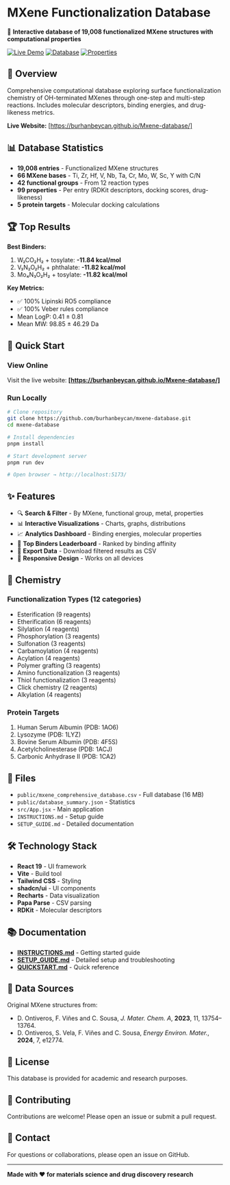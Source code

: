 # MXene Functionalization Database

🧪 **Interactive database of 19,008 functionalized MXene structures with computational properties**

[![Live Demo](https://img.shields.io/badge/Live-Demo-blue)](https://burhanbeycan.github.io/mxene-database/)
[![Database](https://img.shields.io/badge/Entries-19,008-green)](https://github.com/burhanbeycan/mxene-database)
[![Properties](https://img.shields.io/badge/Properties-99-orange)](https://github.com/burhanbeycan/mxene-database)

## 🎯 Overview

Comprehensive computational database exploring surface functionalization chemistry of OH-terminated MXenes through one-step and multi-step reactions. Includes molecular descriptors, binding energies, and drug-likeness metrics.

**Live Website:** [https://burhanbeycan.github.io/Mxene-database/]

## 📊 Database Statistics

- **19,008 entries** - Functionalized MXene structures
- **66 MXene bases** - Ti, Zr, Hf, V, Nb, Ta, Cr, Mo, W, Sc, Y with C/N
- **42 functional groups** - From 12 reaction types
- **99 properties** - Per entry (RDKit descriptors, docking scores, drug-likeness)
- **5 protein targets** - Molecular docking calculations

## 🏆 Top Results

**Best Binders:**
1. W₂CO₂H₂ + tosylate: **-11.84 kcal/mol**
2. V₃N₂O₂H₂ + phthalate: **-11.82 kcal/mol**
3. Mo₄N₃O₂H₂ + tosylate: **-11.82 kcal/mol**

**Key Metrics:**
- ✅ 100% Lipinski RO5 compliance
- ✅ 100% Veber rules compliance
- Mean LogP: 0.41 ± 0.81
- Mean MW: 98.85 ± 46.29 Da

## 🚀 Quick Start

### View Online
Visit the live website: **[https://burhanbeycan.github.io/Mxene-database/]**

### Run Locally

```bash
# Clone repository
git clone https://github.com/burhanbeycan/mxene-database.git
cd mxene-database

# Install dependencies
pnpm install

# Start development server
pnpm run dev

# Open browser → http://localhost:5173/
```

## ✨ Features

- 🔍 **Search & Filter** - By MXene, functional group, metal, properties
- 📊 **Interactive Visualizations** - Charts, graphs, distributions
- 📈 **Analytics Dashboard** - Binding energies, molecular properties
- 🏅 **Top Binders Leaderboard** - Ranked by binding affinity
- 💾 **Export Data** - Download filtered results as CSV
- 📱 **Responsive Design** - Works on all devices

## 🧪 Chemistry

### Functionalization Types (12 categories)
- Esterification (9 reagents)
- Etherification (6 reagents)
- Silylation (4 reagents)
- Phosphorylation (3 reagents)
- Sulfonation (3 reagents)
- Carbamoylation (4 reagents)
- Acylation (4 reagents)
- Polymer grafting (3 reagents)
- Amino functionalization (3 reagents)
- Thiol functionalization (3 reagents)
- Click chemistry (2 reagents)
- Alkylation (4 reagents)

### Protein Targets
1. Human Serum Albumin (PDB: 1AO6)
2. Lysozyme (PDB: 1LYZ)
3. Bovine Serum Albumin (PDB: 4F5S)
4. Acetylcholinesterase (PDB: 1ACJ)
5. Carbonic Anhydrase II (PDB: 1CA2)

## 📁 Files

- `public/mxene_comprehensive_database.csv` - Full database (16 MB)
- `public/database_summary.json` - Statistics
- `src/App.jsx` - Main application
- `INSTRUCTIONS.md` - Setup guide
- `SETUP_GUIDE.md` - Detailed documentation

## 🛠️ Technology Stack

- **React 19** - UI framework
- **Vite** - Build tool
- **Tailwind CSS** - Styling
- **shadcn/ui** - UI components
- **Recharts** - Data visualization
- **Papa Parse** - CSV parsing
- **RDKit** - Molecular descriptors

## 📚 Documentation

- [**INSTRUCTIONS.md**](INSTRUCTIONS.md) - Getting started guide
- [**SETUP_GUIDE.md**](SETUP_GUIDE.md) - Detailed setup and troubleshooting
- [**QUICKSTART.md**](QUICKSTART.md) - Quick reference

## 🔬 Data Sources

Original MXene structures from:
- D. Ontiveros, F. Viñes and C. Sousa, *J. Mater. Chem. A*, **2023**, 11, 13754–13764.
- D. Ontiveros, S. Vela, F. Viñes and C. Sousa, *Energy Environ. Mater.*, **2024**, 7, e12774.

## 📄 License

This database is provided for academic and research purposes.

## 🤝 Contributing

Contributions are welcome! Please open an issue or submit a pull request.

## 📧 Contact

For questions or collaborations, please open an issue on GitHub.

---

**Made with ❤️ for materials science and drug discovery research**

